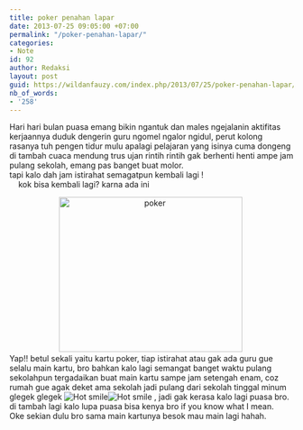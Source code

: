 ```yaml
---
title: poker penahan lapar
date: 2013-07-25 09:05:00 +07:00
permalink: "/poker-penahan-lapar/"
categories:
- Note
id: 92
author: Redaksi
layout: post
guid: https://wildanfauzy.com/index.php/2013/07/25/poker-penahan-lapar/
nb_of_words:
- '258'
---
```


<div dir="ltr" style="text-align:left;">
  Hari hari bulan puasa emang bikin ngantuk dan males ngejalanin aktifitas kerjaannya duduk dengerin guru ngomel ngalor ngidul, perut kolong rasanya tuh pengen tidur mulu apalagi pelajaran yang isinya cuma dongeng di tambah cuaca mendung trus ujan rintih rintih gak berhenti henti ampe jam pulang sekolah, emang pas banget buat molor.<br />tapi kalo dah jam istirahat semagatpun kembali lagi !<br />    kok bisa kembali lagi? karna ada ini </p> 
  
  <div align="center">
    <a href="https://i0.wp.com/lh3.ggpht.com/-CSwTBhdD5EQ/UfDqO0trB1I/AAAAAAAAAxs/QfWW5q560w0/s1600-h/poker%25255B4%25255D.jpg"><img loading="lazy" alt="poker" border="0" height="275" src="https://i2.wp.com/lh5.ggpht.com/-YTtitY7SgN0/UfDqTB-U_pI/AAAAAAAAAx0/DO_QLCa6CzI/poker_thumb%25255B2%25255D.jpg?resize=325%2C275" title="poker" width="325" data-recalc-dims="1" /></a> 
  </div>
  
  <div align="center">
  </div>
  
  <div align="left">
  </div>
  
  <div align="left">
    Yap!! betul sekali yaitu kartu poker, tiap istirahat atau gak ada guru gue selalu main kartu, bro bahkan kalo lagi semangat banget waktu pulang sekolahpun tergadaikan buat main kartu sampe jam setengah enam, coz rumah gue agak deket ama sekolah jadi pulang dari sekolah tinggal minum glegek glegek <img alt="Hot smile" class="wlEmoticon wlEmoticon-hotsmile" src="https://i2.wp.com/lh4.ggpht.com/-dC5rn7Gmr-4/UfDqVGLXS-I/AAAAAAAAAx8/3mEPvtmW7_c/wlEmoticon-hotsmile%25255B2%25255D.png?w=768" title="SASTRA BAJAKAN" data-recalc-dims="1" /><img alt="Hot smile" class="wlEmoticon wlEmoticon-hotsmile" src="https://i2.wp.com/lh4.ggpht.com/-dC5rn7Gmr-4/UfDqVGLXS-I/AAAAAAAAAx8/3mEPvtmW7_c/wlEmoticon-hotsmile%25255B2%25255D.png?w=768" title="SASTRA BAJAKAN" data-recalc-dims="1" /> , jadi gak kerasa kalo lagi puasa bro.
  </div>
  
  <div align="left">
    di tambah lagi kalo lupa puasa bisa kenya bro if you know what I mean.
  </div>
  
  <div align="left">
    Oke sekian dulu bro sama main kartunya besok mau main lagi hahah.
  </div>
</div>